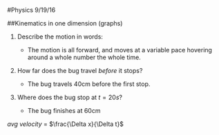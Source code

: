 #Physics 9/19/16

##Kinematics in one dimension (graphs)

1. Describe the motion in words:  

	* The motion is all forward, and moves at a variable pace hovering around a whole number the whole time.
	
2. How far does the bug travel *before* it stops?
	
	* The bug travels 40cm before the first stop.

3. Where does the bug stop at $t = 20s$?

	* The bug finishes at 60cm

*avg velocity* = $\frac{\Delta x}{\Delta t}$